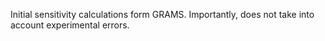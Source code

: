 Initial sensitivity calculations form GRAMS.
Importantly, does not take into account experimental errors.
